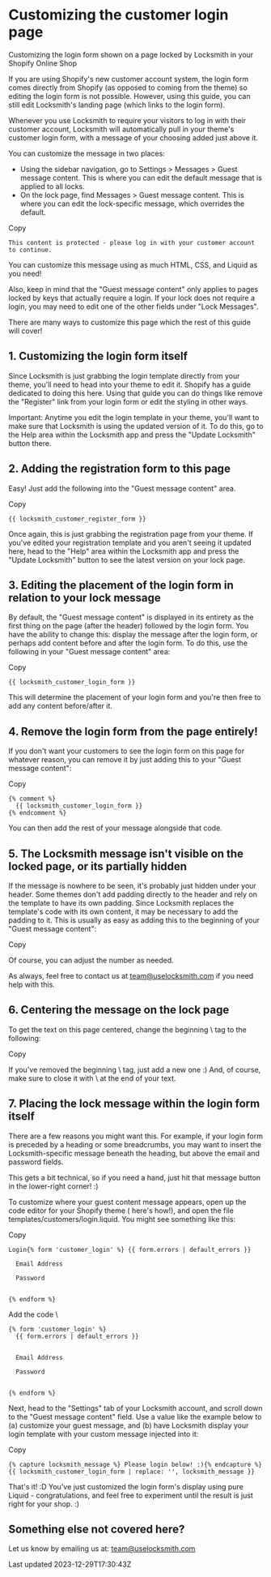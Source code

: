 # Customizing the customer login page

Customizing the login form shown on a page locked by Locksmith in your Shopify Online Shop

If you are using Shopify's new customer account system, the login form comes directly from Shopify (as opposed to coming from the theme) so editing the login form is not possible. However, using this guide, you can still edit Locksmith's landing page (which links to the login form).

Whenever you use Locksmith to require your visitors to log in with their customer account, Locksmith will automatically pull in your theme's customer login form, with a message of your choosing added just above it.

You can customize the message in two places:

- Using the sidebar navigation, go to Settings \> Messages \> Guest message content. This is where you can edit the default message that is applied to all locks.
- On the lock page, find Messages \> Guest message content. This is where you can edit the lock-specific message, which overrides the default.

Copy

    This content is protected - please log in with your customer account to continue.

You can customize this message using as much HTML, CSS, and Liquid as you need!

Also, keep in mind that the "Guest message content" only applies to pages locked by keys that actually require a login. If your lock does not require a login, you may need to edit one of the other fields under "Lock Messages".

There are many ways to customize this page which the rest of this guide will cover!

## 1. Customizing the login form itself

Since Locksmith is just grabbing the login template directly from your theme, you'll need to head into your theme to edit it. Shopify has a guide dedicated to doing this here. Using that guide you can do things like remove the "Register" link from your login form or edit the styling in other ways.

Important: Anytime you edit the login template in your theme, you'll want to make sure that Locksmith is using the updated version of it. To do this, go to the Help area within the Locksmith app and press the "Update Locksmith" button there.

## 2. Adding the registration form to this page

Easy! Just add the following into the "Guest message content" area.

Copy

    {{ locksmith_customer_register_form }}

Once again, this is just grabbing the registration page from your theme. If you've edited your registration template and you aren't seeing it updated here, head to the "Help" area within the Locksmith app and press the "Update Locksmith" button to see the latest version on your lock page.

## 3. Editing the placement of the login form in relation to your lock message

By default, the "Guest message content" is displayed in its entirety as the first thing on the page (after the header) followed by the login form. You have the ability to change this: display the message after the login form, or perhaps add content before and after the login form. To do this, use the following in your "Guest message content" area:

Copy

    {{ locksmith_customer_login_form }}

This will determine the placement of your login form and you're then free to add any content before/after it.

## 4. Remove the login form from the page entirely!

If you don't want your customers to see the login form on this page for whatever reason, you can remove it by just adding this to your "Guest message content":

Copy

    {% comment %}
      {{ locksmith_customer_login_form }}
    {% endcomment %}

You can then add the rest of your message alongside that code.

## 5. The Locksmith message isn't visible on the locked page, or its partially hidden

If the message is nowhere to be seen, it's probably just hidden under your header. Some themes don't add padding directly to the header and rely on the template to have its own padding. Since Locksmith replaces the template's code with its own content, it may be necessary to add the padding to it. This is usually as easy as adding this to the beginning of your "Guest message content":

Copy

    

Of course, you can adjust the number as needed.

As always, feel free to contact us at team@uselocksmith.com if you need help with this.

## 6. Centering the message on the lock page

To get the text on this page centered, change the beginning \ tag to the following:

Copy

    

If you've removed the beginning \ tag, just add a new one :) And, of course, make sure to close it with \ at the end of your text.

## 7. Placing the lock message within the login form itself

There are a few reasons you might want this. For example, if your login form is preceded by a heading or some breadcrumbs, you may want to insert the Locksmith-specific message beneath the heading, but above the email and password fields.

This gets a bit technical, so if you need a hand, just hit that message button in the lower-right corner! :)

To customize where your guest content message appears, open up the code editor for your Shopify theme ( here's how!), and open the file templates/customers/login.liquid. You might see something like this:

Copy

    Login{% form 'customer_login' %} {{ form.errors | default_errors }}
    
      Email Address
      
      Password
      
      
    {% endform %}

Add the code \
    
    {% form 'customer_login' %}
      {{ form.errors | default_errors }}
    
    
      Email Address
      
      Password
      
      
    {% endform %}

Next, head to the "Settings" tab of your Locksmith account, and scroll down to the "Guest message content" field. Use a value like the example below to (a) customize your guest message, and (b) have Locksmith display your login template with your custom message injected into it:

Copy

    {% capture locksmith_message %} Please login below! :){% endcapture %}{{ locksmith_customer_login_form | replace: '', locksmith_message }}

That's it! :D You've just customized the login form's display using pure Liquid - congratulations, and feel free to experiment until the result is just right for your shop. :)

## Something else not covered here?

Let us know by emailing us at: team@uselocksmith.com

Last updated 2023-12-29T17:30:43Z